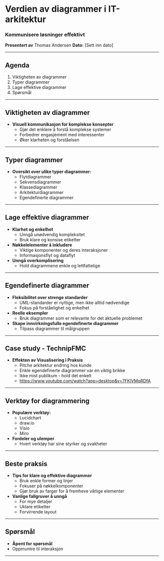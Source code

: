 # Verdien av diagrammer i IT-arkitektur
### Kommunisere løsninger effektivt
**Presentert av** Thomas Andersen
**Dato:** [Sett inn dato]

---

## Agenda
1. Viktigheten av diagrammer
2. Typer diagrammer
3. Lage effektive diagrammer
4. Spørsmål

---

## Viktigheten av diagrammer
- **Visuell kommunikasjon for komplekse konsepter**
    - Gjør det enklere å forstå komplekse systemer
    - Forbedrer engasjement med interessenter
    - Øker klarheten og forståelsen

---

## Typer diagrammer
- **Oversikt over ulike typer diagrammer:**
    - Flytdiagrammer
    - Sekvensdiagrammer
    - Klassediagrammer
    - Arkitekturdiagrammer
    - Egendefinerte diagrammer

---

## Lage effektive diagrammer
- **Klarhet og enkelhet**
    - Unngå unødvendig kompleksitet
    - Bruk klare og konsise etiketter
- **Nøkkelelementer å inkludere**
    - Viktige komponenter og deres interaksjoner
    - Informasjonsflyt og dataflyt
- **Unngå overkomplisering**
    - Hold diagrammene enkle og lettfattelige

---

## Egendefinerte diagrammer
- **Fleksibilitet over strenge standarder**
    - UML-standarder er nyttige, men ikke alltid nødvendige
    - Fokus på forståelighet og enkelhet
- **Reelle eksempler**
    - Bruk diagrammer som er relevante for det aktuelle problemet
- **Skape innvirkningsfulle egendefinerte diagrammer**
    - Tilpass diagrammer til målgruppen

---

## Case study - TechnipFMC
 - **Effekten av Visualisering i Praksis**
   - Pitche arkitektur endring hos kunde
   - Enkle egendefinerte diagrammer var en viktig brikke
   - Ikke mist publikum - hold det enkelt
   - https://www.youtube.com/watch?app=desktop&v=7FKlVMqRDfA
   
---

## Verktøy for diagrammering
- **Populære verktøy:**
    - Lucidchart
    - draw.io
    - Visio
    - Miro
- **Fordeler og ulemper**
    - Hvert verktøy har sine styrker og svakheter

---

## Beste praksis
- **Tips for klare og effektive diagrammer**
    - Bruk enkle former og linjer
    - Fokuser på nøkkelkomponenter
    - Gjør bruk av farger for å fremheve viktige elementer
- **Vanlige fallgruver å unngå**
    - For mye detaljer
    - Uklare etiketter
    - Forvirrende layout

---

## Spørsmål
- **Åpent for spørsmål**
- Oppmuntre til interaksjon

---